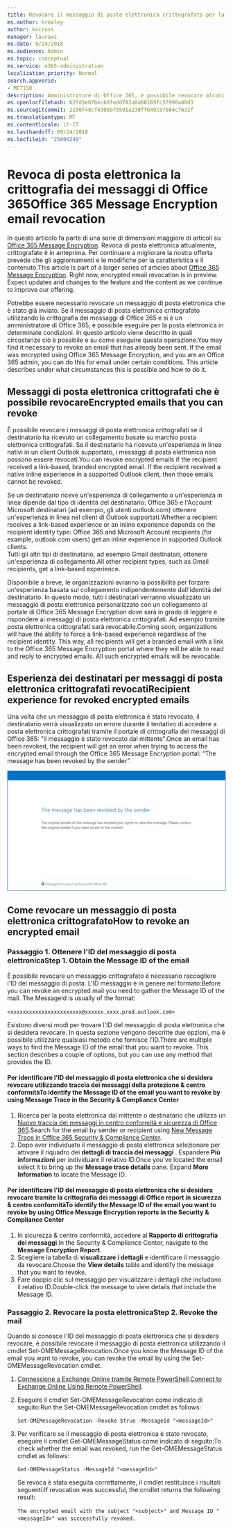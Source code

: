 ```yaml
---
title: Revocare il messaggio di posta elettronica crittografato per la crittografia dei messaggi di Office 365
ms.author: krowley
author: kccross
manager: laurawi
ms.date: 9/24/2018
ms.audience: Admin
ms.topic: conceptual
ms.service: o365-administration
localization_priority: Normal
search.appverid:
- MET150
description: Amministratore di Office 365, è possibile revocare alcuni messaggi di posta elettronica crittografati con Office 365 Message Encryption.
ms.openlocfilehash: b2fd3e07bec6dfedd783a8a68169fc5f990a80d3
ms.sourcegitcommit: 2150f49cf4305b75591a238ff649c57684c7632f
ms.translationtype: MT
ms.contentlocale: it-IT
ms.lasthandoff: 09/24/2018
ms.locfileid: "25004249"
---
```

# <a name="office-365-message-encryption-email-revocation"></a><span data-ttu-id="c3414-103">Revoca di posta elettronica la crittografia dei messaggi di Office 365</span><span class="sxs-lookup"><span data-stu-id="c3414-103">Office 365 Message Encryption email revocation</span></span>

<span data-ttu-id="c3414-p101">In questo articolo fa parte di una serie di dimensioni maggiore di articoli su [Office 365 Message Encryption](ome.md). Revoca di posta elettronica attualmente, crittografate è in anteprima. Per continuare a migliorare la nostra offerta prevede che gli aggiornamenti e le modifiche per la caratteristica e il contenuto.</span><span class="sxs-lookup"><span data-stu-id="c3414-p101">This article is part of a larger series of articles about [Office 365 Message Encryption](ome.md). Right now, encrypted email revocation is in preview. Expect updates and changes to the feature and the content as we continue to improve our offering.</span></span>

<span data-ttu-id="c3414-p102">Potrebbe essere necessario revocare un messaggio di posta elettronica che è stato già inviato. Se il messaggio di posta elettronica crittografato utilizzando la crittografia dei messaggi di Office 365 e si è un amministratore di Office 365, è possibile eseguire per la posta elettronica in determinate condizioni. In questo articolo viene descritto in quali circostanze ciò è possibile e su come eseguire questa operazione.</span><span class="sxs-lookup"><span data-stu-id="c3414-p102">You may find it necessary to revoke an email that has already been sent. If the email was encrypted using Office 365 Message Encryption, and you are an Office 365 admin, you can do this for email under certain conditions. This article describes under what circumstances this is possible and how to do it.</span></span>
  
## <a name="encrypted-emails-that-you-can-revoke"></a><span data-ttu-id="c3414-110">Messaggi di posta elettronica crittografati che è possibile revocare</span><span class="sxs-lookup"><span data-stu-id="c3414-110">Encrypted emails that you can revoke</span></span>
<span data-ttu-id="c3414-p103">È possibile revocare i messaggi di posta elettronica crittografati se il destinatario ha ricevuto un collegamento basate su marchio posta elettronica crittografati. Se il destinatario ha ricevuto un'esperienza in linea nativi in un client Outlook supportato, i messaggi di posta elettronica non possono essere revocati.</span><span class="sxs-lookup"><span data-stu-id="c3414-p103">You can revoke encrypted emails if the recipient received a link-based, branded encrypted email. If the recipient received a native inline experience in a supported Outlook client, then those emails cannot be revoked.</span></span>

<span data-ttu-id="c3414-113">Se un destinatario riceve un'esperienza di collegamento o un'esperienza in linea dipende dal tipo di identità del destinatario: Office 365 e l'Account Microsoft destinatari (ad esempio, gli utenti outlook.com) ottenere un'esperienza in linea nel client di Outlook supportati.</span><span class="sxs-lookup"><span data-stu-id="c3414-113">Whether a recipient receives a link-based experience or an inline experience depends on the recipient identity type: Office 365 and Microsoft Account recipients (for example, outlook.com users) get an inline experience in supported Outlook clients.</span></span>  
<span data-ttu-id="c3414-114">Tutti gli altri tipi di destinatario, ad esempio Gmail destinatari, ottenere un'esperienza di collegamento.</span><span class="sxs-lookup"><span data-stu-id="c3414-114">All other recipient types, such as Gmail recipients, get a link-based experience.</span></span> 

<span data-ttu-id="c3414-p104">Disponibile a breve, le organizzazioni avranno la possibilità per forzare un'esperienza basata sul collegamento indipendentemente dall'identità del destinatario. In questo modo, tutti i destinatari verranno visualizzato un messaggio di posta elettronica personalizzato con un collegamento al portale di Office 365 Message Encryption dove sarà in grado di leggere e rispondere ai messaggi di posta elettronica crittografati. Ad esempio tramite posta elettronica crittografati sarà revocabile.</span><span class="sxs-lookup"><span data-stu-id="c3414-p104">Coming soon, organizations will have the ability to force a link-based experience regardless of the recipient identity. This way, all recipients will get a branded email with a link to the Office 365 Message Encryption portal where they will be able to read and reply to encrypted emails. All such encrypted emails will be revocable.</span></span> 
  
## <a name="recipient-experience-for-revoked-encrypted-emails"></a><span data-ttu-id="c3414-118">Esperienza dei destinatari per messaggi di posta elettronica crittografati revocati</span><span class="sxs-lookup"><span data-stu-id="c3414-118">Recipient experience for revoked encrypted emails</span></span>

<span data-ttu-id="c3414-119">Una volta che un messaggio di posta elettronica è stato revocato, il destinatario verrà visualizzato un errore durante il tentativo di accedere a posta elettronica crittografati tramite il portale di crittografia dei messaggi di Office 365: "il messaggio è stato revocato dal mittente".</span><span class="sxs-lookup"><span data-stu-id="c3414-119">Once an email has been revoked, the recipient will get an error when trying to access the encrypted email through the Office 365 Message Encryption portal: “The message has been revoked by the sender”.</span></span>

![Schermata che mostra un revocati posta elettronica crittografati.](media/revoked-encrypted-email.png)
    
## <a name="how-to-revoke-an-encrypted-email"></a><span data-ttu-id="c3414-121">Come revocare un messaggio di posta elettronica crittografato</span><span class="sxs-lookup"><span data-stu-id="c3414-121">How to revoke an encrypted email</span></span>

### <a name="step-1-obtain-the-message-id-of-the-email"></a><span data-ttu-id="c3414-p105">Passaggio 1. Ottenere l'ID del messaggio di posta elettronica</span><span class="sxs-lookup"><span data-stu-id="c3414-p105">Step 1. Obtain the Message ID of the email</span></span>

<span data-ttu-id="c3414-p106">È possibile revocare un messaggio crittografato è necessario raccogliere l'ID del messaggio di posta. L'ID messaggio è in genere nel formato:</span><span class="sxs-lookup"><span data-stu-id="c3414-p106">Before you can revoke an encrypted mail you need to gather the Message ID of the mail. The MessageId is usually of the format:</span></span>

`<xxxxxxxxxxxxxxxxxxxxxxx@xxxxxx.xxxx.prod.outlook.com>`  

<span data-ttu-id="c3414-p107">Esistono diversi modi per trovare l'ID del messaggio di posta elettronica che si desidera revocare. In questa sezione vengono descritte due opzioni, ma è possibile utilizzare qualsiasi metodo che fornisce l'ID.</span><span class="sxs-lookup"><span data-stu-id="c3414-p107">There are multiple ways to find the Message ID of the email that you want to revoke. This section describes a couple of options, but you can use any method that provides the ID.</span></span>

  #### <a name="to-identify-the-message-id-of-the-email-you-want-to-revoke-by-using-message-trace-in-the-security-amp-compliance-center"></a><span data-ttu-id="c3414-128">Per identificare l'ID del messaggio di posta elettronica che si desidera revocare utilizzando traccia dei messaggi della protezione &amp; centro conformità</span><span class="sxs-lookup"><span data-stu-id="c3414-128">To identify the Message ID of the email you want to revoke by using Message Trace in the Security &amp; Compliance Center</span></span>

1. <span data-ttu-id="c3414-129">Ricerca per la posta elettronica dal mittente o destinatario che utilizza un [Nuovo traccia dei messaggi in centro conformità e sicurezza di Office 365](https://blogs.technet.microsoft.com/exchange/2018/05/02/new-message-trace-in-office-365-security-compliance-center/).</span><span class="sxs-lookup"><span data-stu-id="c3414-129">Search for the email by sender or recipient using [New Message Trace in Office 365 Security & Compliance Center](https://blogs.technet.microsoft.com/exchange/2018/05/02/new-message-trace-in-office-365-security-compliance-center/).</span></span>
2. <span data-ttu-id="c3414-p108">Dopo aver individuato il messaggio di posta elettronica selezionare per attivare il riquadro dei **dettagli di traccia dei messaggi** . Espandere **Più informazioni** per individuare il relativo ID.</span><span class="sxs-lookup"><span data-stu-id="c3414-p108">Once you've located the email select it to bring up the **Message trace details** pane. Expand **More Information** to locate the Message ID.</span></span>

  #### <a name="to-identify-the-message-id-of-the-email-you-want-to-revoke-by-using-office-message-encryption-reports-in-the-security-amp-compliance-center"></a><span data-ttu-id="c3414-132">Per identificare l'ID del messaggio di posta elettronica che si desidera revocare tramite la crittografia dei messaggi di Office report in sicurezza &amp; centro conformità</span><span class="sxs-lookup"><span data-stu-id="c3414-132">To identify the Message ID of the email you want to revoke by using Office Message Encryption reports in the Security &amp; Compliance Center</span></span>
1. <span data-ttu-id="c3414-133">In sicurezza &amp; centro conformità, accedere al **Rapporto di crittografia dei messaggi**.</span><span class="sxs-lookup"><span data-stu-id="c3414-133">In the Security &amp; Compliance Center, navigate to the **Message Encryption Report**.</span></span>
2. <span data-ttu-id="c3414-134">Scegliere la tabella di **visualizzare i dettagli** e identificare il messaggio da revocare.</span><span class="sxs-lookup"><span data-stu-id="c3414-134">Choose the **View details** table and identify the message that you want to revoke.</span></span> 
3. <span data-ttu-id="c3414-135">Fare doppio clic sul messaggio per visualizzare i dettagli che includono il relativo ID.</span><span class="sxs-lookup"><span data-stu-id="c3414-135">Double-click the message to view details that include the Message ID.</span></span> 

### <a name="step-2-revoke-the-mail"></a><span data-ttu-id="c3414-p109">Passaggio 2. Revocare la posta elettronica</span><span class="sxs-lookup"><span data-stu-id="c3414-p109">Step 2. Revoke the mail</span></span>  

<span data-ttu-id="c3414-138">Quando si conosce l'ID del messaggio di posta elettronica che si desidera revocare, è possibile revocare il messaggio di posta elettronica utilizzando il cmdlet Set-OMEMessageRevocation.</span><span class="sxs-lookup"><span data-stu-id="c3414-138">Once you know the Message ID of the email you want to revoke, you can revoke the email by using the Set-OMEMessageRevocation cmdlet.</span></span> 

1. <span data-ttu-id="c3414-139">[Connessione a Exchange Online tramite Remote PowerShell](http://technet.microsoft.com/library/jj984289%28v=exchg.150%29.aspx).</span><span class="sxs-lookup"><span data-stu-id="c3414-139">[Connect to Exchange Online Using Remote PowerShell](http://technet.microsoft.com/library/jj984289%28v=exchg.150%29.aspx).</span></span>
    
2. <span data-ttu-id="c3414-140">Eseguire il cmdlet Set-OMEMessageRevocation come indicato di seguito:</span><span class="sxs-lookup"><span data-stu-id="c3414-140">Run the Set-OMEMessageRevocation cmdlet as follows:</span></span>
    
    ```
    Set-OMEMessageRevocation -Revoke $true -MessageId "<messageId>"
    ```  

3. <span data-ttu-id="c3414-141">Per verificare se il messaggio di posta elettronica è stato revocato, eseguire il cmdlet Get-OMEMessageStatus come indicato di seguito:</span><span class="sxs-lookup"><span data-stu-id="c3414-141">To check whether the email was revoked, run the Get-OMEMessageStatus cmdlet as follows:</span></span>
    
    ```
    Get-OMEMessageStatus -MessageId "<messageId>"
    ```  
    <span data-ttu-id="c3414-142">Se revoca è stata eseguita correttamente, il cmdlet restituisce i risultati seguenti:</span><span class="sxs-lookup"><span data-stu-id="c3414-142">If revocation was successful, the cmdlet returns the following result:</span></span>  

    ```The encrypted email with the subject "<subject>" and Message ID "<messageId>" was successfully revoked.```
